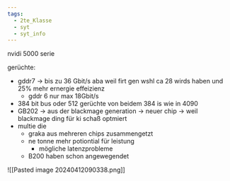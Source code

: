 ```yaml
---
tags:
  - 2te_Klasse
  - syt
  - syt_info
---
```

nvidi 5000 serie

gerüchte:
- gddr7 → bis zu 36 Gbit/s aba weil firt gen wshl ca 28 wirds haben und 25% mehr ernergie effeizienz
	- gddr 6 nur max 18Gbit/s
- 384 bit bus oder 512 gerüchte von beidem 384 is wie in 4090
- GB202 → aus der blackmage generation → neuer chip → weil blackmage ding für ki schaß optmiert
- multie die
	- graka aus mehreren chips zusammengetzt
	- ne tonne mehr potiontial für leistung
		- mögliche latenzprobleme
	- B200 haben schon angewegendet

![[Pasted image 20240412090338.png]]